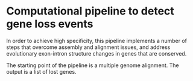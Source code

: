 # Computational pipeline to detect gene loss events

In order to achieve high specificity, this pipeline implements a number of steps that overcome assembly and alignment issues, and address evolutionary exon-intron structure changes in genes that are conserved.

The starting point of the pipeline is a multiple genome alignment. The output is a list of lost genes.
